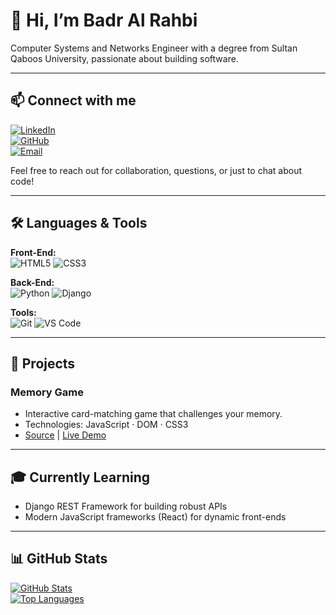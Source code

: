 <!--
<p align="center">
  <img src="https://placehold.co/600x200?text=Your+Banner+Image" alt="Banner Image" />
</p>

<p align="center">
  <img src="https://placehold.co/150?text=Profile+Photo" alt="Badr Al Rahbi" width="150" style="border-radius:50%;" />
</p>
-->

# 👋 Hi, I’m Badr Al Rahbi

Computer Systems and Networks Engineer with a degree from Sultan Qaboos University, passionate about building software.

---

## 📫 Connect with me

[![LinkedIn](https://img.shields.io/badge/LinkedIn-0A66C2?style=for-the-badge&logo=linkedin&logoColor=white)](https://www.linkedin.com/in/badr-al-rahbi)  
[![GitHub](https://img.shields.io/badge/GitHub-181717?style=for-the-badge&logo=github&logoColor=white)](https://github.com/badr-saud)  
[![Email](https://img.shields.io/badge/Email-rahbibadr%40gmail.com-blue?style=for-the-badge&logo=gmail&logoColor=white)](mailto:rahbibader@gmail.com)  

Feel free to reach out for collaboration, questions, or just to chat about code!

---

## 🛠 Languages & Tools

**Front-End:**  
![HTML5](https://img.shields.io/badge/HTML5-%23007ACC?style=for-the-badge&logo=html5&logoColor=white) ![CSS3](https://img.shields.io/badge/CSS3-%23007ACC?style=for-the-badge&logo=css3&logoColor=white)

**Back-End:**  
![Python](https://img.shields.io/badge/Python-%23007ACC?style=for-the-badge&logo=python&logoColor=white) ![Django](https://img.shields.io/badge/Django-%23007ACC?style=for-the-badge&logo=django&logoColor=white)

<!--**DevOps & Tools:**-->  
**Tools:**  
![Git](https://img.shields.io/badge/Git-%23007ACC?style=for-the-badge&logo=git&logoColor=white) ![VS Code](https://img.shields.io/badge/VS_Code-%23007ACC?style=for-the-badge&logo=visual-studio-code&logoColor=white)

---

## 🚀 Projects

### Memory Game  
- Interactive card-matching game that challenges your memory.  
- Technologies: JavaScript · DOM · CSS3  
- [Source](https://github.com/badr-saud/memory-game) | [Live Demo](https://badr-saud.github.io/memory-game/)

<!--
### Django Blog Platform  
- Full-featured blog with user authentication, CRUD operations, and comments.  
- Technologies: Python · Django · SQLite  
- [Source](https://github.com/badr-saud/django-blog) | [Live Demo](https://django-blog.example.com)

### Portfolio Website  
- Responsive portfolio showcasing my work, skills, and contact info.  
- Technologies: HTML5 · CSS3 · JavaScript  
- [Source](https://github.com/badr-saud/portfolio) | [Live Demo](https://badr-saud.github.io/portfolio/)
-->

---

## 🎓 Currently Learning

- Django REST Framework for building robust APIs  
- Modern JavaScript frameworks (React) for dynamic front-ends  
<!-- - Containerization with Docker and basic orchestration concepts -->  

---

## 📊 GitHub Stats

[![GitHub Stats](https://github-readme-stats.vercel.app/api?username=badr-saud&show_icons=true&theme=dark)](https://github.com/badr-saud)  
[![Top Languages](https://github-readme-stats.vercel.app/api/top-langs/?username=badr-saud&layout=compact&theme=dark)](https://github.com/badr-saud/github-readme-stats)
